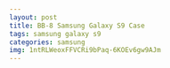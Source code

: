 ```yaml
---
layout: post
title: BB-8 Samsung Galaxy S9 Case
tags: samsung galaxy s9
categories: samsung
img: 1ntRLWeoxFFVCRi9bPaq-6KOEv6gw9AJm
---
```

